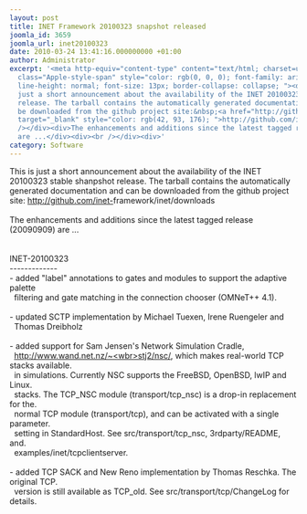 ```yaml
---
layout: post
title: INET Framework 20100323 snapshot released
joomla_id: 3659
joomla_url: inet20100323
date: 2010-03-24 13:41:16.000000000 +01:00
author: Administrator
excerpt: '<meta http-equiv="content-type" content="text/html; charset=utf-8"><span
  class="Apple-style-span" style="color: rgb(0, 0, 0); font-family: arial, sans-serif;
  line-height: normal; font-size: 13px; border-collapse: collapse; "><div>This is
  just a short announcement about the availability of the INET 20100323 stable shanpshot
  release. The tarball contains the automatically generated documentation and can
  be downloaded from the github project site:&nbsp;<a href="http://github.com/inet-framework/inet/downloads"
  target="_blank" style="color: rgb(42, 93, 176); ">http://github.com/inet-<wbr>framework/inet/downloads</a></div><div><br
  /></div><div>The enhancements and additions since the latest tagged release (20090909)
  are ...</div><div><br /></div><div>'
category: Software
---
```

<meta http-equiv="content-type" content="text/html; charset=utf-8"><span class="Apple-style-span" style="color: rgb(0, 0, 0); font-family: arial, sans-serif; line-height: normal; font-size: 13px; border-collapse: collapse; "><div>This is just a short announcement about the availability of the INET 20100323 stable shanpshot release. The tarball contains the automatically generated documentation and can be downloaded from the github project site:&nbsp;<a href="http://github.com/inet-framework/inet/downloads" target="_blank" style="color: rgb(42, 93, 176); ">http://github.com/inet-<wbr>framework/inet/downloads</a></div><div><br /></div><div>The enhancements and additions since the latest tagged release (20090909) are ...</div><div><br /></div><div><br /></div><div><div>INET-20100323</div><div>-------------</div><div>- added "label" annotations to gates and modules to support the adaptive palette</div><div>&nbsp;&nbsp;filtering and gate matching in the connection chooser (OMNeT++ 4.1).</div><div><br /></div><div>- updated SCTP implementation by Michael Tuexen, Irene Ruengeler and</div><div>&nbsp;&nbsp;Thomas Dreibholz</div><div><br /></div><div>- added support for Sam Jensen's Network Simulation Cradle,</div><div>&nbsp;&nbsp;<a href="http://www.wand.net.nz/~stj2/nsc/" target="_blank" style="color: rgb(42, 93, 176); ">http://www.wand.net.nz/~<wbr>stj2/nsc/</a>, which makes real-world TCP stacks available.</div><div>&nbsp;&nbsp;in simulations. Currently NSC supports the FreeBSD, OpenBSD, lwIP and Linux.</div><div>&nbsp;&nbsp;stacks. The TCP_NSC module (transport/tcp_nsc) is a drop-in replacement for the.</div><div>&nbsp;&nbsp;normal TCP module (transport/tcp), and can be activated with a single parameter.</div><div>&nbsp;&nbsp;setting in StandardHost. See src/transport/tcp_nsc, 3rdparty/README, and.</div><div>&nbsp;&nbsp;examples/inet/<wbr>tcpclientserver.</div><div><br /></div><div>- added TCP SACK and New Reno implementation by Thomas Reschka. The original TCP.</div><div>&nbsp;&nbsp;version is still available as TCP_old. See src/transport/tcp/ChangeLog for details.</div></div></span>
